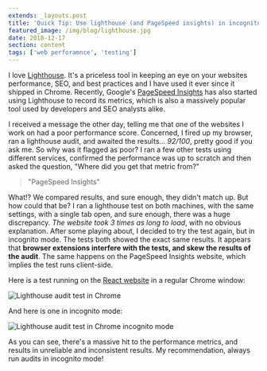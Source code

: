 ```yaml
---
extends: _layouts.post
title: 'Quick Tip: Use lighthouse (and PageSpeed insights) in incognito mode'
featured_image: /img/blog/lighthouse.jpg
date: 2018-12-17
section: content
tags: ['web perforamnce', 'testing']
---
```


I love [Lighthouse](https://developers.google.com/web/tools/lighthouse/). It's a priceless tool in keeping an eye on your websites performance, SEO, and best practices and I have used it ever since it shipped in Chrome. Recently, Google's [PageSpeed Insights](https://developers.google.com/speed/pagespeed/insights/) has also started using Lighthouse to record its metrics, which is also a massively popular tool used by developers and SEO analysts alike.

I received a message the other day, telling me that one of the websites I work on had a poor performance score. Concerned, I fired up my browser, ran a lighthouse audit, and awaited the results... _92/100_, pretty good if you ask me. So why was it flagged as poor? I ran a few other tests using different services, confirmed the performance was up to scratch and then asked the question, "Where did you get that metric from?"

> "PageSpeed Insights"

What!? We compared results, and sure enough, they didn't match up. But how could that be? I ran a lighthouse test on both machines, with the same settings, with a single tab open, and sure enough, there was a huge discrepancy. _The website took 3 times as long to load_, with no obvious explanation. After some playing about, I decided to try the test again, but in incognito mode. The tests both showed the exact same results. It appears that **browser extensions interfere with the tests, and skew the results of the audit**. The same happens on the PageSpeed Insights website, which implies the test runs client-side.

Here is a test running on the [React website](https://reactjs.org/) in a regular Chrome window:

![Lighthouse audit test in Chrome](/img/blog/lighthouse-regular-chrome.png)

And here is one in incognito mode:

![Lighthouse audit test in Chrome incognito mode](/img/blog/lighthouse-incog-chrome.png)

As you can see, there's a massive hit to the performance metrics, and results in unreliable and inconsistent results. My recommendation, always run audits in incognito mode!
